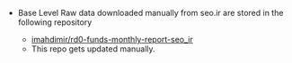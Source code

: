 * Base Level Raw data downloaded manually from seo.ir are stored in the following repository
 
  * [imahdimir/rd0-funds-monthly-report-seo_ir](https://github.com/imahdimir/rd0-funds-monthly-report-seo_ir.git)
  * This repo gets updated manually.

